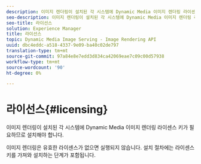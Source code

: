 ```yaml
---
description: 이미지 렌더링이 설치된 각 시스템에 Dynamic Media 이미지 렌더링 라이센스 키가 필요하므로 설치해야 합니다.
seo-description: 이미지 렌더링이 설치된 각 시스템에 Dynamic Media 이미지 렌더링 라이센스 키가 필요하므로 설치해야 합니다.
seo-title: 라이선스
solution: Experience Manager
title: 라이선스
topic: Dynamic Media Image Serving - Image Rendering API
uuid: dbc4eddc-a518-4337-9e09-ba40c02de797
translation-type: tm+mt
source-git-commit: 97a84e8e7edd3d834ca42069eae7c09c00d57938
workflow-type: tm+mt
source-wordcount: '90'
ht-degree: 0%

---
```



# 라이선스{#licensing}

이미지 렌더링이 설치된 각 시스템에 Dynamic Media 이미지 렌더링 라이센스 키가 필요하므로 설치해야 합니다.

이미지 렌더링은 유효한 라이센스가 없으면 실행되지 않습니다. 설치 절차에는 라이센스 키를 가져와 설치하는 단계가 포함됩니다.
